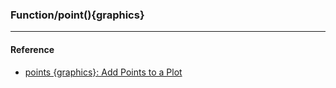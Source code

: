 ### Function/point(){graphics}


----
#### Reference
* [points {graphics}: Add Points to a Plot](https://stat.ethz.ch/R-manual/R-devel/library/graphics/html/points.html)

